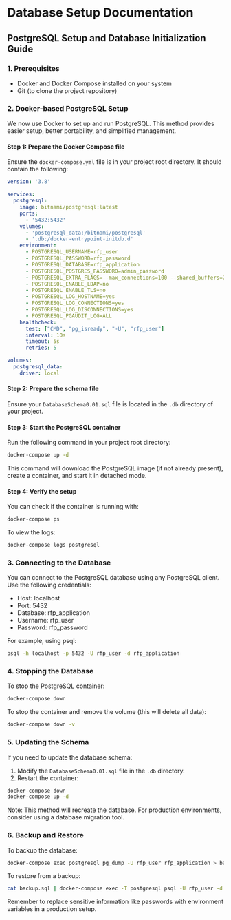 # Database Setup Documentation

## PostgreSQL Setup and Database Initialization Guide

### 1. Prerequisites

- Docker and Docker Compose installed on your system
- Git (to clone the project repository)

### 2. Docker-based PostgreSQL Setup

We now use Docker to set up and run PostgreSQL. This method provides easier setup, better portability, and simplified management.

#### Step 1: Prepare the Docker Compose file

Ensure the `docker-compose.yml` file is in your project root directory. It should contain the following:

```yaml
version: '3.8'

services:
  postgresql:
    image: bitnami/postgresql:latest
    ports:
      - '5432:5432'
    volumes:
      - 'postgresql_data:/bitnami/postgresql'
      - '.db:/docker-entrypoint-initdb.d'
    environment:
      - POSTGRESQL_USERNAME=rfp_user
      - POSTGRESQL_PASSWORD=rfp_password
      - POSTGRESQL_DATABASE=rfp_application
      - POSTGRESQL_POSTGRES_PASSWORD=admin_password
      - POSTGRESQL_EXTRA_FLAGS=--max_connections=100 --shared_buffers=256MB
      - POSTGRESQL_ENABLE_LDAP=no
      - POSTGRESQL_ENABLE_TLS=no
      - POSTGRESQL_LOG_HOSTNAME=yes
      - POSTGRESQL_LOG_CONNECTIONS=yes
      - POSTGRESQL_LOG_DISCONNECTIONS=yes
      - POSTGRESQL_PGAUDIT_LOG=ALL
    healthcheck:
      test: ["CMD", "pg_isready", "-U", "rfp_user"]
      interval: 10s
      timeout: 5s
      retries: 5

volumes:
  postgresql_data:
    driver: local
```

#### Step 2: Prepare the schema file

Ensure your `DatabaseSchema0.01.sql` file is located in the `.db` directory of your project.

#### Step 3: Start the PostgreSQL container

Run the following command in your project root directory:

```bash
docker-compose up -d
```

This command will download the PostgreSQL image (if not already present), create a container, and start it in detached mode.

#### Step 4: Verify the setup

You can check if the container is running with:

```bash
docker-compose ps
```

To view the logs:

```bash
docker-compose logs postgresql
```

### 3. Connecting to the Database

You can connect to the PostgreSQL database using any PostgreSQL client. Use the following credentials:

- Host: localhost
- Port: 5432
- Database: rfp_application
- Username: rfp_user
- Password: rfp_password

For example, using psql:

```bash
psql -h localhost -p 5432 -U rfp_user -d rfp_application
```

### 4. Stopping the Database

To stop the PostgreSQL container:

```bash
docker-compose down
```

To stop the container and remove the volume (this will delete all data):

```bash
docker-compose down -v
```

### 5. Updating the Schema

If you need to update the database schema:

1. Modify the `DatabaseSchema0.01.sql` file in the `.db` directory.
2. Restart the container:

```bash
docker-compose down
docker-compose up -d
```

Note: This method will recreate the database. For production environments, consider using a database migration tool.

### 6. Backup and Restore

To backup the database:

```bash
docker-compose exec postgresql pg_dump -U rfp_user rfp_application > backup.sql
```

To restore from a backup:

```bash
cat backup.sql | docker-compose exec -T postgresql psql -U rfp_user -d rfp_application
```

Remember to replace sensitive information like passwords with environment variables in a production setup.
